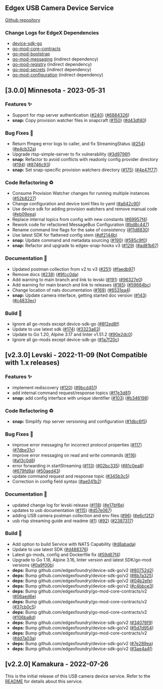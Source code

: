
<a name="USB Camera Device Service (found in device-usb-camera) Changelog"></a>
## Edgex USB Camera Device Service
[Github repository](https://github.com/edgexfoundry/device-usb-camera)

### Change Logs for EdgeX Dependencies

- [device-sdk-go](https://github.com/edgexfoundry/device-sdk-go/blob/main/CHANGELOG.md)
- [go-mod-core-contracts](https://github.com/edgexfoundry/go-mod-core-contracts/blob/main/CHANGELOG.md)
- [go-mod-bootstrap](https://github.com/edgexfoundry/go-mod-bootstrap/blob/main/CHANGELOG.md)
- [go-mod-messaging](https://github.com/edgexfoundry/go-mod-messaging/blob/main/CHANGELOG.md) (indirect dependency)
- [go-mod-registry](https://github.com/edgexfoundry/go-mod-registry/blob/main/CHANGELOG.md)  (indirect dependency)
- [go-mod-secrets](https://github.com/edgexfoundry/go-mod-secrets/blob/main/CHANGELOG.md) (indirect dependency)
- [go-mod-configuration](https://github.com/edgexfoundry/go-mod-configuration/blob/main/CHANGELOG.md) (indirect dependency)

## [3.0.0] Minnesota - 2023-05-31

### Features ✨
- Support for rtsp server authentication ([#240](https://github.com/edgexfoundry/device-usb-camera/issues/240)) ([#6884326](https://github.com/edgexfoundry/device-usb-camera/commits/6884326))
- **snap:** Copy provision watcher files in snapcraft ([#150](https://github.com/edgexfoundry/device-usb-camera/issues/150)) ([#d43df40](https://github.com/edgexfoundry/device-usb-camera/commits/d43df40))

### Bug Fixes 🐛
- Return ffmpeg error logs to caller, and fix StreamingStatus ([#254](https://github.com/edgexfoundry/device-usb-camera/issues/254)) ([#e4cb32a](https://github.com/edgexfoundry/device-usb-camera/commits/e4cb32a))
- Upgrade rtsp-simple-server to fix vulnerability ([#3d9796f](https://github.com/edgexfoundry/device-usb-camera/commits/3d9796f))
- **snap:** Refactor to avoid conflicts with readonly config provider directory ([#194](https://github.com/edgexfoundry/device-usb-camera/issues/194)) ([#8746c93](https://github.com/edgexfoundry/device-usb-camera/commits/8746c93))
- **snap:** Set snap-specific provision watchers directory ([#175](https://github.com/edgexfoundry/device-usb-camera/issues/175)) ([#4e47f77](https://github.com/edgexfoundry/device-usb-camera/commits/4e47f77))

### Code Refactoring ♻
- Consume Provision Watcher changes for running multiple instances ([#52b8227](https://github.com/edgexfoundry/device-usb-camera/commits/52b8227))
- Change configuration and device toml files to yaml ([#a642c90](https://github.com/edgexfoundry/device-usb-camera/commits/a642c90))
- Use device sdk for adding provision watchers and remove manual code ([#eb09eea](https://github.com/edgexfoundry/device-usb-camera/commits/eb09eea))
- Replace internal topics from config with new constants ([#69957f4](https://github.com/edgexfoundry/device-usb-camera/commits/69957f4))
- Rework code for refactored MessageBus Configuration ([#bd8c447](https://github.com/edgexfoundry/device-usb-camera/commits/bd8c447))
- Rename command line flags for the sake of consistency ([#11d8830](https://github.com/edgexfoundry/device-usb-camera/commits/11d8830))
- Use latest SDK for flattened config stem ([#df2144b](https://github.com/edgexfoundry/device-usb-camera/commits/df2144b))
- **snap:** Update command and metadata sourcing ([#190](https://github.com/edgexfoundry/device-usb-camera/issues/190)) ([#585c9f0](https://github.com/edgexfoundry/device-usb-camera/commits/585c9f0))
- **snap:** Refactor and upgrade to edgex-snap-hooks v3 ([#129](https://github.com/edgexfoundry/device-usb-camera/issues/129)) ([#ad81b67](https://github.com/edgexfoundry/device-usb-camera/commits/ad81b67))

### Documentation 📖
- Updated postman collection from v2 to v3 ([#251](https://github.com/edgexfoundry/device-usb-camera/issues/251)) ([#faedb97](https://github.com/edgexfoundry/device-usb-camera/commits/faedb97))
- Remove docs ([#238](https://github.com/edgexfoundry/device-usb-camera/issues/238)) ([#9fcc0da](https://github.com/edgexfoundry/device-usb-camera/commits/9fcc0da))
- Add warning to main branch and link to levski ([#191](https://github.com/edgexfoundry/device-usb-camera/issues/191)) ([#96327e0](https://github.com/edgexfoundry/device-usb-camera/commits/96327e0))
- Add warning for main branch and link to releases ([#185](https://github.com/edgexfoundry/device-usb-camera/issues/185)) ([#59664bc](https://github.com/edgexfoundry/device-usb-camera/commits/59664bc))
- Change location of nats documentation ([#168](https://github.com/edgexfoundry/device-usb-camera/issues/168)) ([#6531ea4](https://github.com/edgexfoundry/device-usb-camera/commits/6531ea4))
- **snap:** Update camera interface, getting started doc version ([#143](https://github.com/edgexfoundry/device-usb-camera/issues/143)) ([#c4833ec](https://github.com/edgexfoundry/device-usb-camera/commits/c4833ec))

### Build 👷
- Ignore all go-mods except device-sdk-go ([#8f2ed8f](https://github.com/edgexfoundry/device-usb-camera/commits/8f2ed8f))
- Update to use latest sdk ([#174](https://github.com/edgexfoundry/device-usb-camera/issues/174)) ([#3323a63](https://github.com/edgexfoundry/device-usb-camera/commits/3323a63))
- Update to Go 1.20, Alpine 3.17 and linter v1.51.2 ([#90e2dc0](https://github.com/edgexfoundry/device-usb-camera/commits/90e2dc0))
- Ignore all go-mods except device-sdk-go ([#1a7f20c](https://github.com/edgexfoundry/device-usb-camera/commits/1a7f20c))


## [v2.3.0] Levski - 2022-11-09 (Not Compatible with 1.x releases)

### Features ✨
- implement rediscovery ([#120](https://github.com/edgexfoundry/device-usb-camera/pull/120)) ([#9bcd451](https://github.com/edgexfoundry/device-usb-camera/commit/9bcd451))
- add internal command request/response topics ([#f7e3d81](https://github.com/edgexfoundry/device-usb-camera/commits/f7e3d81))
- **snap:** add config interface with unique identifier ([#103](https://github.com/edgexfoundry/device-usb-camera/issues/103)) ([#b346198](https://github.com/edgexfoundry/device-usb-camera/commits/b346198))

### Code Refactoring ♻
- **snap:** Simplify rtsp server versioning and configuration ([#1dbc6f5](https://github.com/edgexfoundry/device-usb-camera/commits/1dbc6f5))

### Bug Fixes 🐛
- improve error messaging for incorrect protocol properties ([#117](https://github.com/edgexfoundry/device-usb-camera/issues/117)) ([#7dbe31c](https://github.com/edgexfoundry/device-usb-camera/commits/7dbe31c))  
- improve error messaging on read and write commands ([#116](https://github.com/edgexfoundry/device-usb-camera/issues/116)) ([#a13c0d8](https://github.com/edgexfoundry/device-usb-camera/commits/a13c0d8))
- error forwarding in startStreaming ([#113](https://github.com/edgexfoundry/device-usb-camera/issues/113)) ([#02bc335](https://github.com/edgexfoundry/device-usb-camera/commit/02bc3351eb583ffe88737b5638435757cc287900)) ([#81c0ea8](https://github.com/edgexfoundry/device-usb-camera/commits/81c0ea8)) ([#679fd9a](https://github.com/edgexfoundry/device-usb-camera/commits/679fd9a)) ([#50aed43](https://github.com/edgexfoundry/device-usb-camera/commits/50aed43fc5ea9f2235be704591a04f41aa30b17f))
- update command request and response topic ([#345b3c5](https://github.com/edgexfoundry/device-usb-camera/commits/345b3c5)) 
- Correction in config field syntax ([#ae041b2](https://github.com/edgexfoundry/device-usb-camera/commits/ae041b2))

### Documentation 📖
- updated change log for levski release ([#118](https://github.com/edgexfoundry/device-usb-camera/issues/118)) ([#e17bf6e](https://github.com/edgexfoundry/device-usb-camera/commits/e17bf6e))
- updates to usb documentation  ([#115](https://github.com/edgexfoundry/device-usb-camera/issues/115)) ([#d57e067](https://github.com/edgexfoundry/device-usb-camera/commits/d57e067))
- adding USB camera postman collection and env files ([#96](https://github.com/edgexfoundry/device-usb-camera/issues/96)) ([#e6cf2f2](https://github.com/edgexfoundry/device-usb-camera/commits/e6cf2f2))
- usb rtsp streaming guide and readme ([#1](https://github.com/edgexfoundry/device-usb-camera/issues/1)) ([#92](https://github.com/edgexfoundry/device-usb-camera/issues/92)) ([#2387317](https://github.com/edgexfoundry/device-usb-camera/commits/2387317))

### Build 👷
- Add option to build Service with NATS Capability ([#d8abada](https://github.com/edgexfoundry/device-usb-camera/commits/d8abada))
- Update to use latest SDK ([#d488376](https://github.com/edgexfoundry/device-usb-camera/commits/d488376))
- Latest go-mods, config and Dockerfile fix ([#59d67f4](https://github.com/edgexfoundry/device-usb-camera/commits/59d67f4))
- Upgrade to Go 1.18, Alpine 3.16, linter version and latest SDK/go-mod versions ([#0a9f00b](https://github.com/edgexfoundry/device-usb-camera/commits/0a9f00b))
- **deps:** Bump github.com/edgexfoundry/device-sdk-go/v2 ([#80752d2](https://github.com/edgexfoundry/device-usb-camera/commits/80752d2))
- **deps:** Bump github.com/edgexfoundry/device-sdk-go/v2 ([#8b7a325](https://github.com/edgexfoundry/device-usb-camera/commits/8b7a325))
- **deps:** Bump github.com/edgexfoundry/device-sdk-go/v2 ([#04b2efe](https://github.com/edgexfoundry/device-usb-camera/commits/04b2efe))
- **deps:** Bump github.com/edgexfoundry/device-sdk-go/v2 ([#c4bbce3](https://github.com/edgexfoundry/device-usb-camera/commits/c4bbce3))
- **deps:** Bump github.com/edgexfoundry/go-mod-core-contracts/v2 ([#06aed6e](https://github.com/edgexfoundry/device-usb-camera/commits/06aed6e))
- **deps:** Bump github.com/edgexfoundry/go-mod-core-contracts/v2 ([#37cb0c5](https://github.com/edgexfoundry/device-usb-camera/commits/37cb0c5))
- **deps:** Bump github.com/edgexfoundry/go-mod-core-contracts/v2 ([#106ba8d](https://github.com/edgexfoundry/device-usb-camera/commits/106ba8d))
- **deps:** Bump github.com/edgexfoundry/device-sdk-go/v2 ([#34076f9](https://github.com/edgexfoundry/device-usb-camera/commits/34076f9))
- **deps:** Bump github.com/edgexfoundry/device-sdk-go/v2 ([#5d7d954](https://github.com/edgexfoundry/device-usb-camera/commits/5d7d954))
- **deps:** Bump github.com/edgexfoundry/go-mod-core-contracts/v2 ([#dd7a03a](https://github.com/edgexfoundry/device-usb-camera/commits/dd7a03a))
- **deps:** Bump github.com/edgexfoundry/device-sdk-go/v2 ([#7e289ea](https://github.com/edgexfoundry/device-usb-camera/commits/7e289ea))
- **deps:** Bump github.com/edgexfoundry/device-sdk-go/v2 ([#3ae4a4f](https://github.com/edgexfoundry/device-usb-camera/commits/3ae4a4f))


## [v2.2.0] Kamakura - 2022-07-26

This is the initial release of this USB camera device service. Refer to the [README](https://github.com/edgexfoundry/device-usb-camera/blob/v2.2.0/README.md) for details about this service.
